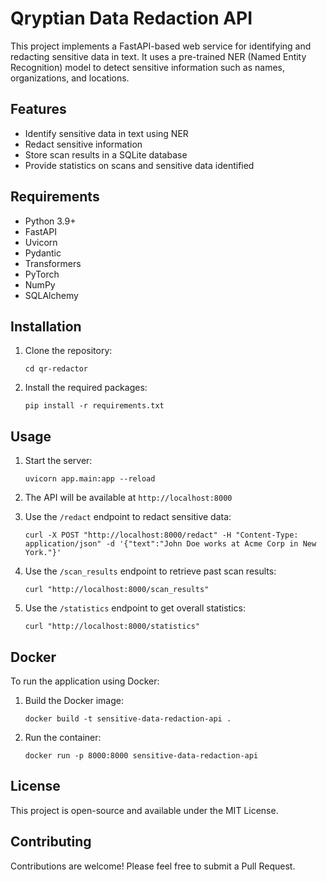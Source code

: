 # Qryptian Data Redaction API

This project implements a FastAPI-based web service for identifying and redacting sensitive data in text. It uses a pre-trained NER (Named Entity Recognition) model to detect sensitive information such as names, organizations, and locations.

## Features

- Identify sensitive data in text using NER
- Redact sensitive information
- Store scan results in a SQLite database
- Provide statistics on scans and sensitive data identified

## Requirements

- Python 3.9+
- FastAPI
- Uvicorn
- Pydantic
- Transformers
- PyTorch
- NumPy
- SQLAlchemy

## Installation

1. Clone the repository:
   ```
   cd qr-redactor
   ```

2. Install the required packages:
   ```
   pip install -r requirements.txt
   ```

## Usage

1. Start the server:
   ```
   uvicorn app.main:app --reload
   ```

2. The API will be available at `http://localhost:8000`

3. Use the `/redact` endpoint to redact sensitive data:
   ```
   curl -X POST "http://localhost:8000/redact" -H "Content-Type: application/json" -d '{"text":"John Doe works at Acme Corp in New York."}'
   ```

4. Use the `/scan_results` endpoint to retrieve past scan results:
   ```
   curl "http://localhost:8000/scan_results"
   ```

5. Use the `/statistics` endpoint to get overall statistics:
   ```
   curl "http://localhost:8000/statistics"
   ```

## Docker

To run the application using Docker:

1. Build the Docker image:
   ```
   docker build -t sensitive-data-redaction-api .
   ```

2. Run the container:
   ```
   docker run -p 8000:8000 sensitive-data-redaction-api
   ```

## License

This project is open-source and available under the MIT License.

## Contributing

Contributions are welcome! Please feel free to submit a Pull Request.
